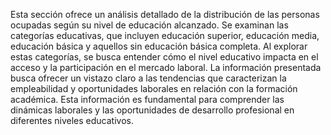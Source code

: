Esta sección ofrece un análisis detallado de la distribución de las personas ocupadas según su nivel de educación alcanzado. Se examinan las categorías educativas, que incluyen educación superior, educación media, educación básica y aquellos sin educación básica completa. Al explorar estas categorías, se busca entender cómo el nivel educativo impacta en el acceso y la participación en el mercado laboral. La información presentada busca ofrecer un vistazo claro a las tendencias que caracterizan la empleabilidad y oportunidades laborales en relación con la formación académica. Esta información es fundamental para comprender las dinámicas laborales y las oportunidades de desarrollo profesional en diferentes niveles educativos.
